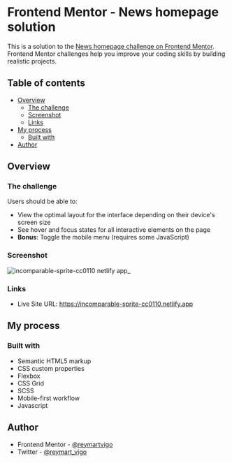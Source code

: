 # Frontend Mentor - News homepage solution

This is a solution to the [News homepage challenge on Frontend Mentor](https://www.frontendmentor.io/challenges/news-homepage-H6SWTa1MFl). Frontend Mentor challenges help you improve your coding skills by building realistic projects. 



## Table of contents

- [Overview](#overview)
  - [The challenge](#the-challenge)
  - [Screenshot](#screenshot)
  - [Links](#links)
- [My process](#my-process)
  - [Built with](#built-with)
- [Author](#author)


## Overview

### The challenge

Users should be able to:

- View the optimal layout for the interface depending on their device's screen size
- See hover and focus states for all interactive elements on the page
- **Bonus**: Toggle the mobile menu (requires some JavaScript)

### Screenshot

![incomparable-sprite-cc0110 netlify app_](https://user-images.githubusercontent.com/111113305/197457642-e547e645-078c-4752-9c08-362332d92c22.png)



### Links

- Live Site URL: https://incomparable-sprite-cc0110.netlify.app


## My process

### Built with

- Semantic HTML5 markup
- CSS custom properties
- Flexbox
- CSS Grid
- SCSS
- Mobile-first workflow
- Javascript


## Author


- Frontend Mentor - [@reymartvigo](https://www.frontendmentor.io/profile/reymartvigo)
- Twitter - [@reymart_vigo](https://www.twitter.com/reymart_vigo)
